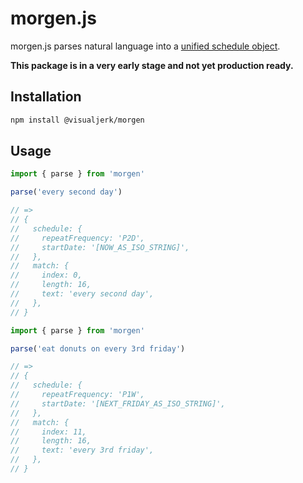 # morgen.js

morgen.js parses natural language into a [unified schedule object](https://schema.org/Schedule).

**This package is in a very early stage and not yet production ready.**

## Installation

```sh
npm install @visualjerk/morgen
```

## Usage

```ts
import { parse } from 'morgen'

parse('every second day')

// =>
// {
//   schedule: {
//     repeatFrequency: 'P2D',
//     startDate: '[NOW_AS_ISO_STRING]',
//   },
//   match: {
//     index: 0,
//     length: 16,
//     text: 'every second day',
//   },
// }
```

```ts
import { parse } from 'morgen'

parse('eat donuts on every 3rd friday')

// =>
// {
//   schedule: {
//     repeatFrequency: 'P1W',
//     startDate: '[NEXT_FRIDAY_AS_ISO_STRING]',
//   },
//   match: {
//     index: 11,
//     length: 16,
//     text: 'every 3rd friday',
//   },
// }
```
